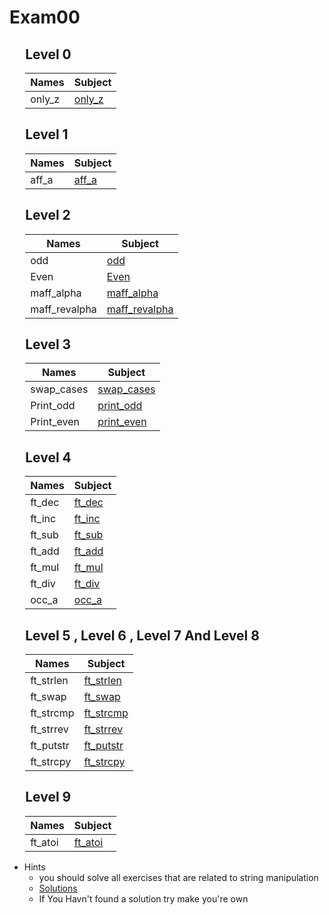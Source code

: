 # Exam00

<div style="margin-left: auto;
            margin-right: auto;
            width: 90%">

## Level 0
| Names | Subject |
| --- | --- |
| only_z    | [only_z](./Subjects/Level0/aff_z.subject.txt)    |

## Level 1
| Names | Subject |
| --- | --- |
| aff_a     | [aff_a](./Subjects/Level1/aff_a.subject.txt)     |

## Level 2
| Names | Subject |
| --- | --- |
| odd       | [odd](./Subjects/Level2/odd.subject.txt)     |
| Even      | [Even](./Subjects/Level2/even.subject.txt)     |
| maff_alpha| [maff_alpha](./Subjects/Level2/maff_alpha.subject.txt)     |
| maff_revalpha| [maff_revalpha](./Subjects/Level2/maff_revalpha.subject.txt)     |

## Level 3
| Names | Subject |
| --- | --- |
| swap_cases| [swap_cases](./Subjects/Level3/swap_cases.subject.txt)     |
| Print_odd | [print_odd](./Subjects/Level3/print_odd.subject.txt) |
| Print_even| [print_even](./Subjects/Level3/print_even.subject.txt)     |

## Level 4
| Names | Subject |
| --- | --- |
| ft_dec    | [ft_dec](./Subjects/Level4/ft_dec.subject.txt)    |
| ft_inc    | [ft_inc](./Subjects/Level4/ft_inc.subject.txt)     |
| ft_sub    | [ft_sub](./Subjects/Level4/ft_sub.subject.txt)     |
| ft_add    | [ft_add](./Subjects/Level4/ft_add.subject.txt)     |
| ft_mul    | [ft_mul](./Subjects/Level4/ft_mul.subject.txt)     |
| ft_div    | [ft_div](./Subjects/Level4/ft_div.subject.txt)     |
| occ_a     | [occ_a](./Subjects/Level4/occ_a.subject.txt)     |

## Level 5 , Level 6 , Level 7 And Level 8  
| Names | Subject |
| --- | --- |
| ft_strlen | [ft_strlen](./Subjects/Level5/ft_strlen.subject.txt) |
| ft_swap   | [ft_swap](./Subjects/Level5/ft_swap.subject.txt)     |
| ft_strcmp | [ft_strcmp](./Subjects/Level5/ft_strcmp.subject.txt)     |
| ft_strrev | [ft_strrev](./Subjects/Level5/ft_strrev.subject.txt)     |
| ft_putstr | [ft_putstr](./Subjects/Level5/ft_putstr.subject.txt)     |
| ft_strcpy | [ft_strcpy](./Subjects/Level5/ft_strcpy.subject.txt)     |

## Level 9
| Names | Subject |
| --- | --- |
| ft_atoi   | [ft_atoi](./Subjects/Level9/ft_atoi.subject.txt)   |

</div>

- Hints
    - you should solve all exercises that are related to string manipulation
    - [Solutions](http://nigal.freeshell.org/42/exam-solutions/)
    - If You Havn't found a solution try make you're own
